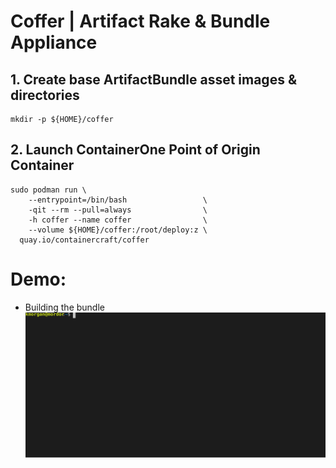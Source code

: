 # Coffer | Artifact Rake & Bundle Appliance
## 1. Create base ArtifactBundle asset images & directories
```
mkdir -p ${HOME}/coffer
```
## 2. Launch ContainerOne Point of Origin Container
```
sudo podman run \
    --entrypoint=/bin/bash                 \
    -qit --rm --pull=always                \
    -h coffer --name coffer                \
    --volume ${HOME}/coffer:/root/deploy:z \
  quay.io/containercraft/coffer
```
# Demo:
  - Building the bundle    
![bundle](./web/bundle.svg)
